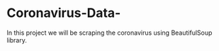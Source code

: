 # Coronavirus-Data-
In this project we will be scraping the coronavirus using BeautifulSoup library.
